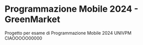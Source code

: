 # Programmazione Mobile 2024 - GreenMarket 
Progetto per esame di Programmazione Mobile 2024 UNIVPM
CIAOOOOO00000
